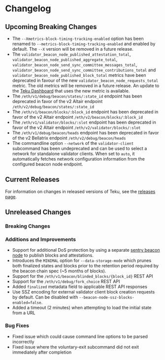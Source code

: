 # Changelog

## Upcoming Breaking Changes
- The `--Xmetrics-block-timing-tracking-enabled` option has been renamed to `--metrics-block-timing-tracking-enabled` and enabled by default. The `--X` version will be removed in a future release. 
- The `validator_beacon_node_published_attestation_total`, `validator_beacon_node_published_aggregate_total`,
  `validator_beacon_node_send_sync_committee_messages_total`, `validator_beacon_node_send_sync_committee_contributions_total`
  and `validator_beacon_node_published_block_total` metrics have been deprecated in favour of the new `validator_beacon_node_requests_total` metric.
  The old metrics will be removed in a future release. An update to the [Teku Dashboard](https://grafana.com/grafana/dashboards/13457) that uses the new metric is available.
- The `/eth/v1/debug/beacon/states/:state_id` endpoint has been deprecated in favor of the v2 Altair endpoint `/eth/v2/debug/beacon/states/:state_id`
- The `/eth/v1/beacon/blocks/:block_id` endpoint has been deprecated in favor of the v2 Altair endpoint `/eth/v2/beacon/blocks/:block_id`
- The `/eth/v1/validator/blocks/:slot` endpoint has been deprecated in favor of the v2 Altair endpoint `/eth/v2/validator/blocks/:slot`
- The `/eth/v1/debug/beacon/heads` endpoint has been deprecated in favor of the v2 Bellatrix endpoint `/eth/v2/debug/beacon/heads`
- The commandline option `--network` of the `validator-client` subcommand has been undeprecated and can be used to select a network for standalone validator clients. When set to `auto`, it automatically
  fetches network configuration information from the configured beacon node endpoint.

## Current Releases
For information on changes in released versions of Teku, see the [releases page](https://github.com/ConsenSys/teku/releases).

## Unreleased Changes

### Breaking Changes

### Additions and Improvements
- Support for additional DoS protection by using a separate [sentry beacon node](https://docs.teku.consensys.net/en/latest/HowTo/Sentry-Nodes/) to publish blocks and attestations.
- Introduces the `MINIMAL` option for `--data-storage-mode` which prunes both finalized states and blocks prior to the retention period required by the beacon chain spec (~5 months of blocks).
- Support for the `/eth/v1/beacon/blinded_blocks/{block_id}` REST API
- Support for the `/eth/v1/debug/fork_choice` REST API
- Added `finalized` metadata field to applicable REST API responses
- Use SSZ encoding for external validator client block creation requests by default. Can be disabled with `--beacon-node-ssz-blocks-enabled=false`.
- Added a timeout (2 minutes) when attempting to load the initial state from a URL

### Bug Fixes
- Fixed issue which could cause command line options to be parsed incorrectly
- Fixed issue where the voluntary-exit subcommand did not exit immediately after completion